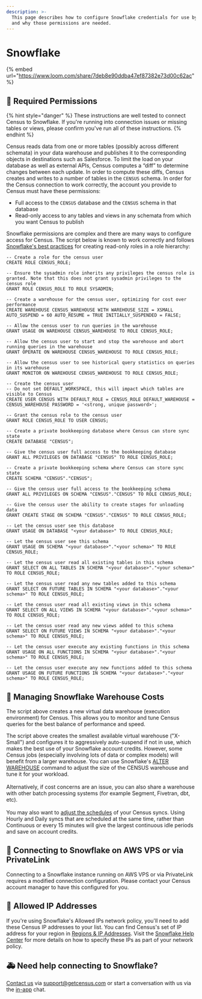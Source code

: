 ```yaml
---
description: >-
  This page describes how to configure Snowflake credentials for use by Census
  and why those permissions are needed.
---
```


# Snowflake

{% embed url="https://www.loom.com/share/7deb8e90ddba47ef87382e73d00c62ac" %}

## 🔐 Required Permissions

{% hint style="danger" %}
These instructions are well tested to connect Census to Snowflake. If you're running into connection issues or missing tables or views, please confirm you've run all of these instructions.
{% endhint %}

Census reads data from one or more tables (possibly across different schemata) in your data warehouse and publishes it to the corresponding objects in destinations such as Salesforce. To limit the load on your database as well as external APIs, Census computes a “diff” to determine changes between each update. In order to compute these diffs, Census creates and writes to a number of tables in the `CENSUS` schema. In order for the Census connection to work correctly, the account you provide to Census must have these permissions:

* Full access to the `CENSUS` database and the `CENSUS` schema in that database
* Read-only access to any tables and views in any schemata from which you want Census to publish

Snowflake permissions are complex and there are many ways to configure access for Census. The script below is known to work correctly and follows [Snowflake's best practices](https://docs.snowflake.com/en/user-guide/security-access-control-configure.html#creating-read-only-roles) for creating read-only roles in a role hierarchy:

```
-- Create a role for the census user
CREATE ROLE CENSUS_ROLE;

-- Ensure the sysadmin role inherits any privileges the census role is granted. Note that this does not grant sysadmin privileges to the census role
GRANT ROLE CENSUS_ROLE TO ROLE SYSADMIN;

-- Create a warehouse for the census user, optimizing for cost over performance
CREATE WAREHOUSE CENSUS_WAREHOUSE WITH WAREHOUSE_SIZE = XSMALL AUTO_SUSPEND = 60 AUTO_RESUME = TRUE INITIALLY_SUSPENDED = FALSE;

-- Allow the census user to run queries in the warehouse
GRANT USAGE ON WAREHOUSE CENSUS_WAREHOUSE TO ROLE CENSUS_ROLE;

-- Allow the census user to start and stop the warehouse and abort running queries in the warehouse
GRANT OPERATE ON WAREHOUSE CENSUS_WAREHOUSE TO ROLE CENSUS_ROLE;

-- Allow the census user to see historical query statistics on queries in its warehouse
GRANT MONITOR ON WAREHOUSE CENSUS_WAREHOUSE TO ROLE CENSUS_ROLE;

-- Create the census user
-- Do not set DEFAULT_WORKSPACE, this will impact which tables are visible to Census
CREATE USER CENSUS WITH DEFAULT_ROLE = CENSUS_ROLE DEFAULT_WAREHOUSE = CENSUS_WAREHOUSE PASSWORD = '<strong, unique password>';

-- Grant the census role to the census user
GRANT ROLE CENSUS_ROLE TO USER CENSUS;

-- Create a private bookkeeping database where Census can store sync state
CREATE DATABASE "CENSUS";

-- Give the census user full access to the bookkeeping database
GRANT ALL PRIVILEGES ON DATABASE "CENSUS" TO ROLE CENSUS_ROLE;

-- Create a private bookkeeping schema where Census can store sync state
CREATE SCHEMA "CENSUS"."CENSUS";

-- Give the census user full access to the bookkeeping schema
GRANT ALL PRIVILEGES ON SCHEMA "CENSUS"."CENSUS" TO ROLE CENSUS_ROLE;

-- Give the census user the ability to create stages for unloading data
GRANT CREATE STAGE ON SCHEMA "CENSUS"."CENSUS" TO ROLE CENSUS_ROLE;

-- Let the census user see this database
GRANT USAGE ON DATABASE "<your database>" TO ROLE CENSUS_ROLE;

-- Let the census user see this schema
GRANT USAGE ON SCHEMA "<your database>"."<your schema>" TO ROLE CENSUS_ROLE;

-- Let the census user read all existing tables in this schema
GRANT SELECT ON ALL TABLES IN SCHEMA "<your database>"."<your schema>" TO ROLE CENSUS_ROLE;

-- Let the census user read any new tables added to this schema
GRANT SELECT ON FUTURE TABLES IN SCHEMA "<your database>"."<your schema>" TO ROLE CENSUS_ROLE;

-- Let the census user read all existing views in this schema
GRANT SELECT ON ALL VIEWS IN SCHEMA "<your database>"."<your schema>" TO ROLE CENSUS_ROLE;

-- Let the census user read any new views added to this schema
GRANT SELECT ON FUTURE VIEWS IN SCHEMA "<your database>"."<your schema>" TO ROLE CENSUS_ROLE;

-- Let the census user execute any existing functions in this schema
GRANT USAGE ON ALL FUNCTIONS IN SCHEMA "<your database>"."<your schema>" TO ROLE CENSUS_ROLE;

-- Let the census user execute any new functions added to this schema
GRANT USAGE ON FUTURE FUNCTIONS IN SCHEMA "<your database>"."<your schema>" TO ROLE CENSUS_ROLE;
```

## 💸 Managing Snowflake Warehouse Costs

The script above creates a new virtual data warehouse (execution environment) for Census. This allows you to monitor and tune Census queries for the best balance of performance and speed.

The script above creates the smallest available virtual warehouse ("X-Small") and configures it to aggressively auto-suspend if not in use, which makes the best use of your Snowflake account credits. However, some Census jobs (especially involving lots of data or complex models) will benefit from a larger warehouse. You can use Snowflake's [ALTER WAREHOUSE](https://docs.snowflake.com/en/sql-reference/sql/alter-warehouse.html) command to adjust the size of the CENSUS warehouse and tune it for your workload.\
\
Alternatively, if cost concerns are an issue, you can also share a warehouse with other batch processing systems (for example Segment, Fivetran, dbt, etc). \
\
You may also want to [adjust the schedules](../basics/core-concept/#scheduling-a-sync) of your Census syncs. Using Hourly and Daily syncs that are scheduled at the same time, rather than Continuous or every 15 minutes will give the largest continuous idle periods and save on account credits.

## 🔗 Connecting to Snowflake on AWS VPS or via PrivateLink

Connecting to a Snowflake instance running on AWS VPS or via PrivateLink requires a modified connection configuration. Please contact your Census account manager to have this configured for you.

## 🚦 Allowed IP Addresses

If you're using Snowflake's Allowed IPs network policy, you'll need to add these Census IP addresses to your list. You can find Census's set of IP address for your region in [Regions & IP Addresses](../basics/security-and-privacy/regions-and-ip-addresses.md#ip-addresses). Visit the [Snowflake Help Center](https://docs.snowflake.net/manuals/user-guide/network-policies.html) for more details on how to specify these IPs as part of your network policy.

## 🚑 Need help connecting to Snowflake?

[Contact us](mailto:support@getcensus.com) via support@getcensus.com or start a conversation with us via the [in-app](https://app.getcensus.com) chat.
